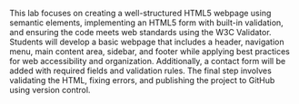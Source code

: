 This lab focuses on creating a well-structured HTML5 webpage using semantic elements, implementing an HTML5 form with built-in validation, and ensuring the code meets web standards using the W3C Validator. Students will develop a basic webpage that includes a header, navigation menu, main content area, sidebar, and footer while applying best practices for web accessibility and organization. Additionally, a contact form will be added with required fields and validation rules. The final step involves validating the HTML, fixing errors, and publishing the project to GitHub using version control.
